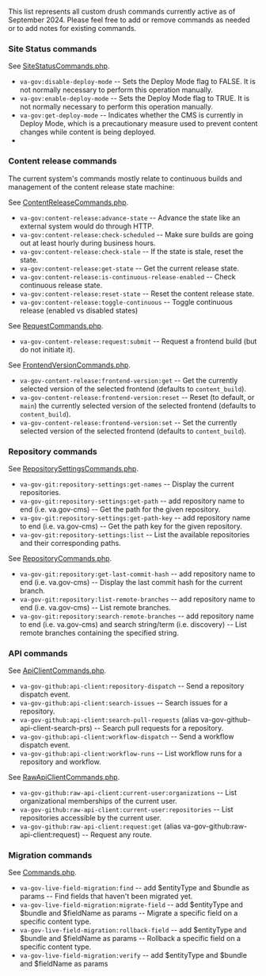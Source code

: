 This list represents all custom drush commands currently active as of September 2024. Please feel free to add or remove commands as needed or to add notes for existing commands.

### Site Status commands

See [SiteStatusCommands.php](../docroot/modules/custom/va_gov_build_trigger/src/Commands/SiteStatusCommands.php).

- `va-gov:disable-deploy-mode` -- Sets the Deploy Mode flag to FALSE. It is not normally necessary to perform this operation manually.
- `va-gov:enable-deploy-mode` -- Sets the Deploy Mode flag to TRUE. It is not normally necessary to perform this operation manually.
- `va-gov:get-deploy-mode` -- Indicates whether the CMS is currently in Deploy Mode, which is a precautionary measure used to prevent content changes while content is being deployed.
- 

### Content release commands

The current system's commands mostly relate to continuous builds and management of the content release state machine:

See [ContentReleaseCommands.php](../docroot/modules/custom/va_gov_build_trigger/src/Commands/ContentReleaseCommands.php).

- `va-gov:content-release:advance-state` -- Advance the state like an external system would do through HTTP.
- `va-gov:content-release:check-scheduled` -- Make sure builds are going out at least hourly during business hours.
- `va-gov:content-release:check-stale` -- If the state is stale, reset the state.
- `va-gov:content-release:get-state` -- Get the current release state.
- `va-gov:content-release:is-continuous-release-enabled` -- Check continuous release state.
- `va-gov:content-release:reset-state` -- Reset the content release state.
- `va-gov:content-release:toggle-continuous` -- Toggle continuous release (enabled vs disabled states)

See [RequestCommands.php](../docroot/modules/custom/va_gov_content_release/src/Commands/RequestCommands.php).

- `va-gov-content-release:request:submit` -- Request a frontend build (but do not initiate it).

See [FrontendVersionCommands.php](../docroot/modules/custom/va_gov_content_release/src/Commands/FrontendVersionCommands.php).

- `va-gov-content-release:frontend-version:get` -- Get the currently selected version of the selected frontend (defaults to `content_build`).
- `va-gov-content-release:frontend-version:reset` -- Reset (to default, or `main`) the currently selected version of the selected frontend (defaults to `content_build`).
- `va-gov-content-release:frontend-version:set` -- Set the currently selected version of the selected frontend (defaults to `content_build`).


### Repository commands

See [RepositorySettingsCommands.php](docroot/modules/custom/va_gov_git/src/Commands/RepositorySettingsCommands.php).
- `va-gov-git:repository-settings:get-names` -- Display the current repositories.
- `va-gov-git:repository-settings:get-path` -- add repository name to end (i.e. va.gov-cms) -- Get the path for the given repository.
- `va-gov-git:repository-settings:get-path-key` -- add repository name to end (i.e. va.gov-cms) -- Get the path key for the given repository.
- `va-gov-git:repository-settings:list` -- List the available repositories and their corresponding paths.

See [RepositoryCommands.php](docroot/modules/custom/va_gov_git/src/Commands/RepositoryCommands.php).
- `va-gov-git:repository:get-last-commit-hash` -- add repository name to end (i.e. va.gov-cms) -- Display the last commit hash for the current branch.
- `va-gov-git:repository:list-remote-branches` -- add repository name to end (i.e. va.gov-cms) -- List remote branches.
- `va-gov-git:repository:search-remote-branches` -- add repository name to end (i.e. va.gov-cms) and search string/term (i.e. discovery) -- List remote branches containing the specified string.


### API commands

See [ApiClientCommands.php](docroot/modules/custom/va_gov_github/src/Commands/ApiClientCommands.php).
- `va-gov-github:api-client:repository-dispatch` -- Send a repository dispatch event.
- `va-gov-github:api-client:search-issues` -- Search issues for a repository.
- `va-gov-github:api-client:search-pull-requests` (alias va-gov-github-api-client-search-prs) -- Search pull requests for a repository.
- `va-gov-github:api-client:workflow-dispatch` -- Send a workflow dispatch event.
- `va-gov-github:api-client:workflow-runs` -- List workflow runs for a repository and workflow.

See [RawApiClientCommands.php](docroot/modules/custom/va_gov_github/src/Commands/RawApiClientCommands.php).
- `va-gov-github:raw-api-client:current-user:organizations` -- List organizational memberships of the current user.
- `va-gov-github:raw-api-client:current-user:repositories` -- List repositories accessible by the current user.
- `va-gov-github:raw-api-client:request:get` (alias va-gov-github:raw-api-client:request) -- Request any route.


### Migration commands

See [Commands.php](docroot/modules/custom/va_gov_live_field_migration/src/Commands/Commands.php).
- `va-gov-live-field-migration:find` -- add $entityType and $bundle as params -- Find fields that haven't been migrated yet.
- `va-gov-live-field-migration:migrate-field` -- add $entityType and $bundle and $fieldName as params -- Migrate a specific field on a specific content type.
- `va-gov-live-field-migration:rollback-field` -- add $entityType and $bundle and $fieldName as params -- Rollback a specific field on a specific content type.
- `va-gov-live-field-migration:verify` -- add $entityType and $bundle and $fieldName as params

